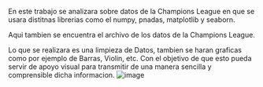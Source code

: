 En este trabajo se analizara sobre datos de la Champions League en que se usara distitnas librerias como el numpy, pnadas, matplotlib y seaborn.

Aqui tambien se encuentra el archivo de los datos de la Champions League.

Lo que se realizara es una limpieza de Datos, tambien se haran graficas como por ejemplo de Barras, Violin, etc. Con el objetivo de que esto pueda servir de apoyo visual para transmitir de una manera sencilla y comprensible dicha informacion.
![image](https://user-images.githubusercontent.com/107886315/178023831-6559fc13-6149-4b23-b61a-201481ea7ed7.png)
